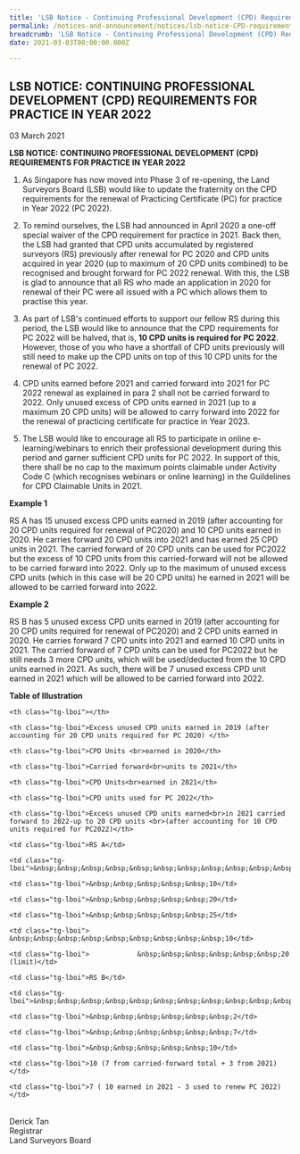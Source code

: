```yaml
---
title: 'LSB Notice - Continuing Professional Development (CPD) Requirements for Practice in Year 2022'
permalink: /notices-and-announcement/notices/lsb-notice-CPD-requirements-for-practice-2022/
breadcrumb: 'LSB Notice - Continuing Professional Development (CPD) Requirements for Practice in Year 2022'
date: 2021-03-03T00:00:00.000Z

---
```



## LSB NOTICE: CONTINUING PROFESSIONAL DEVELOPMENT (CPD) REQUIREMENTS FOR PRACTICE IN YEAR 2022


03 March 2021


**LSB NOTICE: CONTINUING PROFESSIONAL DEVELOPMENT (CPD) REQUIREMENTS FOR PRACTICE IN YEAR 2022** <br>


  1. As Singapore has now moved into Phase 3 of re-opening, the Land Surveyors Board (LSB) would like to update the fraternity on the CPD requirements for the renewal of Practicing Certificate (PC) for practice in Year 2022 (PC 2022).

2. To remind ourselves, the LSB had announced in April 2020 a one-off special waiver of the CPD requirement for practice in 2021. Back then, the LSB had granted that CPD units accumulated by registered surveyors (RS) previously after renewal for PC 2020 and CPD units acquired in year 2020 (up to maximum of 20 CPD units combined) to be recognised and brought forward for PC 2022 renewal. With this, the LSB is glad to announce that all RS who made an application in 2020 for renewal of their PC were all issued with a PC which allows them to practise this year.

3. As part of LSB's continued efforts to support our fellow RS during this period, the LSB would like to announce that the CPD requirements for PC 2022 will be halved, that is, **10 CPD units is required for PC 2022**. However, those of you who have a shortfall of CPD units previously will still need to make up the CPD units on top of this 10 CPD units for the renewal of PC 2022.

4. CPD units earned before 2021 and carried forward into 2021 for PC 2022 renewal as explained in para 2 shall not be carried forward to 2022. Only unused excess of CPD units earned in 2021 (up to a maximum 20 CPD units) will be allowed to carry forward into 2022 for the renewal of practicing certificate for practice in Year 2023.

5. The LSB would like to encourage all RS to participate in online e-learning/webinars to enrich their professional development during this period and garner sufficient CPD units for PC 2022. In support of this, there shall be no cap to the maximum points claimable under Activity Code C (which recognises webinars or online learning) in the Guildelines for CPD Claimable Units in 2021.

**Example 1**

RS A has 15 unused excess CPD units earned in 2019 (after accounting for 20 CPD units required for renewal of PC2020) and 10 CPD units earned in 2020. He carries forward 20 CPD units into 2021 and has earned 25 CPD units in 2021. The carried forward of 20 CPD units can be used for PC2022 but the excess of 10 CPD units from this carried-forward will not be allowed to be carried forward into 2022. Only up to the maximum of unused excess CPD units (which in this case will be 20 CPD units) he earned in 2021 will be allowed to be carried forward into 2022.

**Example 2**

RS B has 5 unused excess CPD units earned in 2019 (after accounting for 20 CPD units required for renewal of PC2020) and 2 CPD units earned in 2020. He carries forward 7 CPD units into 2021 and earned 10 CPD units in 2021. The carried forward of 7 CPD units can be used for PC2022 but he still needs 3 more CPD units, which will be used/deducted from the 10 CPD units earned in 2021. As such, there will be 7 unused excess CPD unit earned in 2021 which will be allowed to be carried forward into 2022.

**Table of Illustration**
<style type="text/css">

.tg  {border-collapse:collapse;border-spacing:0;}

.tg td{border-color:black;border-style:solid;border-width:1px;font-family:Arial, sans-serif;font-size:14px;

  overflow:hidden;padding:10px 5px;word-break:normal;}

.tg th{border-color:black;border-style:solid;border-width:1px;font-family:Arial, sans-serif;font-size:14px;

  font-weight:normal;overflow:hidden;padding:10px 5px;word-break:normal;}

.tg .tg-lboi{border-color:inherit;text-align:left;vertical-align:middle}

</style>

<table class="tg">

<thead>

  <tr>

    <th class="tg-lboi"></th>

    <th class="tg-lboi">Excess unused CPD units earned in 2019 (after accounting for 20 CPD units required for PC 2020) </th>

    <th class="tg-lboi">CPD Units <br>earned in 2020</th>

    <th class="tg-lboi">Carried forward<br>units to 2021</th>

    <th class="tg-lboi">CPD Units<br>earned in 2021</th>

    <th class="tg-lboi">CPD units used for PC 2022</th>

    <th class="tg-lboi">Excess unused CPD units earned<br>in 2021 carried forward to 2022-up to 20 CPD units <br>(after accounting for 10 CPD units required for PC2022)</th>

  </tr>

</thead>

<tbody>

  <tr>

    <td class="tg-lboi">RS A</td>

    <td class="tg-lboi">&nbsp;&nbsp;&nbsp;&nbsp;&nbsp;&nbsp;&nbsp;&nbsp;&nbsp;&nbsp;&nbsp;&nbsp;&nbsp;&nbsp;&nbsp;&nbsp;&nbsp;&nbsp;&nbsp;&nbsp;&nbsp;15</td>

    <td class="tg-lboi">&nbsp;&nbsp;&nbsp;&nbsp;&nbsp;10</td>

    <td class="tg-lboi">&nbsp;&nbsp;&nbsp;&nbsp;&nbsp;20</td>

    <td class="tg-lboi">&nbsp;&nbsp;&nbsp;&nbsp;&nbsp;25</td>

    <td class="tg-lboi">      &nbsp;&nbsp;&nbsp;&nbsp;&nbsp;&nbsp;&nbsp;&nbsp;&nbsp;10</td>

    <td class="tg-lboi">            &nbsp;&nbsp;&nbsp;&nbsp;&nbsp;&nbsp;20 (limit)</td>

  </tr>

  <tr>

    <td class="tg-lboi">RS B</td>

    <td class="tg-lboi">&nbsp;&nbsp;&nbsp;&nbsp;&nbsp;&nbsp;&nbsp;&nbsp;&nbsp;&nbsp;&nbsp;&nbsp;&nbsp;&nbsp;&nbsp;&nbsp;&nbsp;&nbsp;&nbsp;&nbsp;&nbsp;&nbsp;5</td>

    <td class="tg-lboi">&nbsp;&nbsp;&nbsp;&nbsp;&nbsp;&nbsp;2</td>

    <td class="tg-lboi">&nbsp;&nbsp;&nbsp;&nbsp;&nbsp;&nbsp;7</td>

    <td class="tg-lboi">&nbsp;&nbsp;&nbsp;&nbsp;&nbsp;10</td>

    <td class="tg-lboi">10 (7 from carried-forward total + 3 from 2021)</td>

    <td class="tg-lboi">7 ( 10 earned in 2021 - 3 used to renew PC 2022)</td>

  </tr>

</tbody>

</table>






Derick Tan <br>
Registrar <br>
Land Surveyors Board <br>





